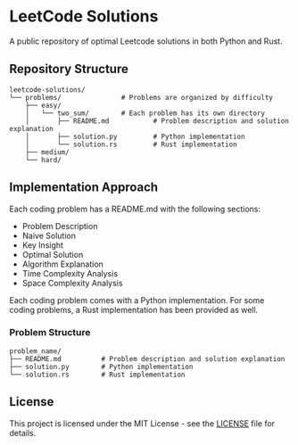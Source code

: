 # LeetCode Solutions

A public repository of optimal Leetcode solutions in both Python and Rust. 

## Repository Structure

```
leetcode-solutions/
└── problems/               # Problems are organized by difficulty
    ├── easy/             
    │   └── two_sum/        # Each problem has its own directory
    │       ├── README.md           # Problem description and solution explanation
    │       ├── solution.py         # Python implementation
    │       └── solution.rs         # Rust implementation
    ├── medium/
    └── hard/
```

## Implementation Approach

Each coding problem has a README.md with the following sections: 
- Problem Description
- Naive Solution
- Key Insight
- Optimal Solution
- Algorithm Explanation
- Time Complexity Analysis
- Space Complexity Analysis 

Each coding problem comes with a Python implementation.
For some coding problems, a Rust implementation has been provided as well.  

### Problem Structure 

```
problem_name/
├── README.md          # Problem description and solution explanation 
├── solution.py        # Python implementation
└── solution.rs        # Rust implementation
```

## License

This project is licensed under the MIT License - see the [LICENSE](LICENSE) file for details.

